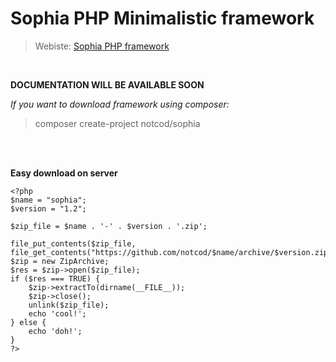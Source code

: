 **__<h1>Sophia PHP Minimalistic framework</h1>__**

> Webiste: [Sophia PHP framework](http://sophiaphp.com)
<br>

__DOCUMENTATION WILL BE AVAILABLE SOON__

_If you want to download framework using composer:_

>composer create-project notcod/sophia

<br><br>

__Easy download on server__

    <?php
    $name = "sophia";
    $version = "1.2";

    $zip_file = $name . '-' . $version . '.zip';

    file_put_contents($zip_file, file_get_contents("https://github.com/notcod/$name/archive/$version.zip"));
    $zip = new ZipArchive;
    $res = $zip->open($zip_file);
    if ($res === TRUE) {
        $zip->extractTo(dirname(__FILE__));
        $zip->close();
        unlink($zip_file);
        echo 'cool!';
    } else {
        echo 'doh!';
    }
    ?>

